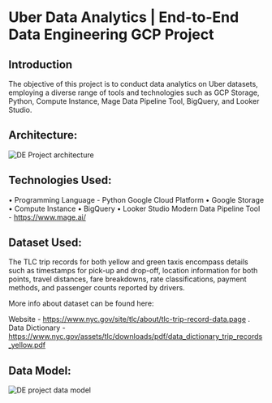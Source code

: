 # Uber Data Analytics | End-to-End Data Engineering GCP Project
## Introduction
The objective of this project is to conduct data analytics on Uber datasets, employing a diverse range of tools and technologies such as GCP Storage, Python, Compute Instance, Mage Data Pipeline Tool, BigQuery, and Looker Studio.

## Architecture:
![DE Project architecture](https://github.com/Sugun-ravipalli/Uber_data_engineering_project/assets/145236879/fac26788-d086-4ce2-9d8a-5203501aab19)

## Technologies Used:
•	Programming Language - Python
Google Cloud Platform
•	Google Storage
•	Compute Instance
•	BigQuery
•	Looker Studio
Modern Data Pipeline Tool - https://www.mage.ai/

## Dataset Used:
The TLC trip records for both yellow and green taxis encompass details such as timestamps for pick-up and drop-off, location information for both points, travel distances, fare breakdowns, rate classifications, payment methods, and passenger counts reported by drivers.

More info about dataset can be found here:

Website - https://www.nyc.gov/site/tlc/about/tlc-trip-record-data.page .
Data Dictionary - https://www.nyc.gov/assets/tlc/downloads/pdf/data_dictionary_trip_records_yellow.pdf

## Data Model:
![DE project data model](https://github.com/Sugun-ravipalli/Uber_data_engineering_project/assets/145236879/34e5e099-30fb-4138-accf-5c416a02524b)
